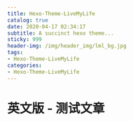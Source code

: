 ```yaml
---
title: Hexo-Theme-LiveMyLife
catalog: true
date: 2020-04-17 02:34:17
subtitle: A succinct hexo theme...
sticky: 999
header-img: /img/header_img/lml_bg.jpg
tags:
- Hexo-Theme-LiveMyLife
categories:
- Hexo-Theme-LiveMyLife
---
```


# 英文版 - 测试文章
